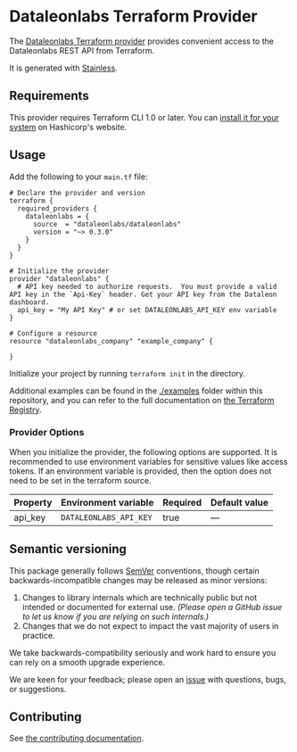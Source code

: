 # Dataleonlabs Terraform Provider

The [Dataleonlabs Terraform provider](https://registry.terraform.io/providers/dataleonlabs/dataleonlabs/latest/docs) provides convenient access to
the Dataleonlabs REST API from Terraform.

It is generated with [Stainless](https://www.stainless.com/).

## Requirements

This provider requires Terraform CLI 1.0 or later. You can [install it for your system](https://developer.hashicorp.com/terraform/install)
on Hashicorp's website.

## Usage

Add the following to your `main.tf` file:

<!-- x-release-please-start-version -->

```hcl
# Declare the provider and version
terraform {
  required_providers {
    dataleonlabs = {
      source  = "dataleonlabs/dataleonlabs"
      version = "~> 0.3.0"
    }
  }
}

# Initialize the provider
provider "dataleonlabs" {
  # API key needed to authorize requests.  You must provide a valid API key in the `Api-Key` header. Get your API key from the Dataleon dashboard.
  api_key = "My API Key" # or set DATALEONLABS_API_KEY env variable
}

# Configure a resource
resource "dataleonlabs_company" "example_company" {

}
```

<!-- x-release-please-end -->

Initialize your project by running `terraform init` in the directory.

Additional examples can be found in the [./examples](./examples) folder within this repository, and you can
refer to the full documentation on [the Terraform Registry](https://registry.terraform.io/providers/dataleonlabs/dataleonlabs/latest/docs).

### Provider Options

When you initialize the provider, the following options are supported. It is recommended to use environment variables for sensitive values like access tokens.
If an environment variable is provided, then the option does not need to be set in the terraform source.

| Property | Environment variable   | Required | Default value |
| -------- | ---------------------- | -------- | ------------- |
| api_key  | `DATALEONLABS_API_KEY` | true     | —             |

## Semantic versioning

This package generally follows [SemVer](https://semver.org/spec/v2.0.0.html) conventions, though certain backwards-incompatible changes may be released as minor versions:

1. Changes to library internals which are technically public but not intended or documented for external use. _(Please open a GitHub issue to let us know if you are relying on such internals.)_
2. Changes that we do not expect to impact the vast majority of users in practice.

We take backwards-compatibility seriously and work hard to ensure you can rely on a smooth upgrade experience.

We are keen for your feedback; please open an [issue](https://www.github.com/dataleonlabs/terraform-provider-dataleonlabs/issues) with questions, bugs, or suggestions.

## Contributing

See [the contributing documentation](./CONTRIBUTING.md).
